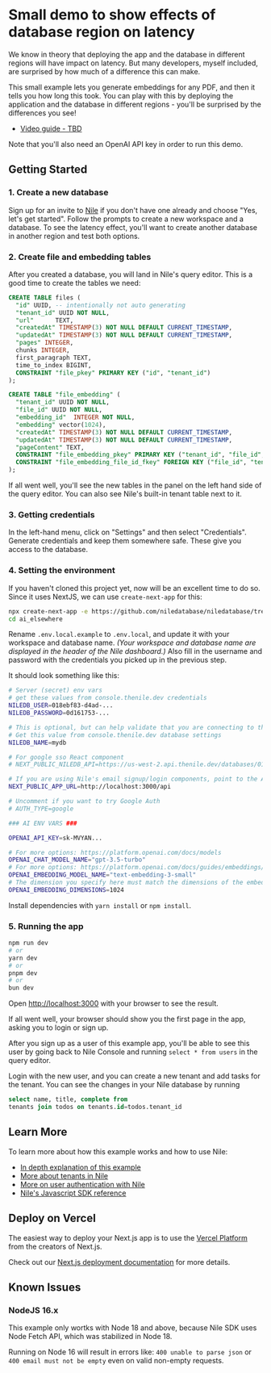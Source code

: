 # Small demo to show effects of database region on latency

We know in theory that deploying the app and the database in different regions will have impact on latency. But many developers, myself included,
are surprised by how much of a difference this can make.

This small example lets you generate embeddings for any PDF, and then it tells you how long this took.
You can play with this by deploying the application and the database in different regions - you'll be surprised by the differences you see!

- [Video guide - TBD]()

Note that you'll also need an OpenAI API key in order to run this demo.

## Getting Started

### 1. Create a new database

Sign up for an invite to [Nile](https://thenile.dev) if you don't have one already and choose "Yes, let's get started". Follow the prompts to create a new workspace and a database. To see the latency effect, you'll want to create another database in another region and test both options.

### 2. Create file and embedding tables

After you created a database, you will land in Nile's query editor. This is a good time to create the tables we need:

```sql
CREATE TABLE files (
  "id" UUID, -- intentionally not auto generating
  "tenant_id" UUID NOT NULL,
  "url"      TEXT,
  "createdAt" TIMESTAMP(3) NOT NULL DEFAULT CURRENT_TIMESTAMP,
  "updatedAt" TIMESTAMP(3) NOT NULL DEFAULT CURRENT_TIMESTAMP,
  "pages" INTEGER,
  chunks INTEGER,
  first_paragraph TEXT,
  time_to_index BIGINT,
  CONSTRAINT "file_pkey" PRIMARY KEY ("id", "tenant_id")
);

CREATE TABLE "file_embedding" (
  "tenant_id" UUID NOT NULL,
  "file_id" UUID NOT NULL,
  "embedding_id"  INTEGER NOT NULL,
  "embedding" vector(1024),
  "createdAt" TIMESTAMP(3) NOT NULL DEFAULT CURRENT_TIMESTAMP,
  "updatedAt" TIMESTAMP(3) NOT NULL DEFAULT CURRENT_TIMESTAMP,
  "pageContent" TEXT,
  CONSTRAINT "file_embedding_pkey" PRIMARY KEY ("tenant_id", "file_id","embedding_id"),
  CONSTRAINT "file_embedding_file_id_fkey" FOREIGN KEY ("file_id", "tenant_id") REFERENCES "files" ("id", "tenant_id")
);
```

If all went well, you'll see the new tables in the panel on the left hand side of the query editor. You can also see Nile's built-in tenant table next to it.

### 3. Getting credentials

In the left-hand menu, click on "Settings" and then select "Credentials". Generate credentials and keep them somewhere safe. These give you access to the database.

### 4. Setting the environment

If you haven't cloned this project yet, now will be an excellent time to do so. Since it uses NextJS, we can use `create-next-app` for this:

```bash
npx create-next-app -e https://github.com/niledatabase/niledatabase/tree/main/examples/ai/ai_elsewhere ai_elsewhere
cd ai_elsewhere
```

Rename `.env.local.example` to `.env.local`, and update it with your workspace and database name.
_(Your workspace and database name are displayed in the header of the Nile dashboard.)_
Also fill in the username and password with the credentials you picked up in the previous step.

It should look something like this:

```bash
# Server (secret) env vars
# get these values from console.thenile.dev credentials
NILEDB_USER=018ebf83-d4ad-...
NILEDB_PASSWORD=0d161753-...

# This is optional, but can help validate that you are connecting to the right DB
# Get this value from console.thenile.dev database settings
NILEDB_NAME=mydb

# For google sso React component
# NEXT_PUBLIC_NILEDB_API=https://us-west-2.api.thenile.dev/databases/018cdc01-bd61-7b04-a7fc-e3ac52ab210f

# If you are using Nile's email signup/login components, point to the API route
NEXT_PUBLIC_APP_URL=http://localhost:3000/api

# Uncomment if you want to try Google Auth
# AUTH_TYPE=google

### AI ENV VARS ###

OPENAI_API_KEY=sk-MVYAN...

# For more options: https://platform.openai.com/docs/models
OPENAI_CHAT_MODEL_NAME="gpt-3.5-turbo"
# For more options: https://platform.openai.com/docs/guides/embeddings/embedding-models
OPENAI_EMBEDDING_MODEL_NAME="text-embedding-3-small"
# The dimension you specify here must match the dimensions of the embeddings column in the database
OPENAI_EMBEDDING_DIMENSIONS=1024
```

Install dependencies with `yarn install` or `npm install`.

### 5. Running the app

```bash
npm run dev
# or
yarn dev
# or
pnpm dev
# or
bun dev
```

Open [http://localhost:3000](http://localhost:3000) with your browser to see the result.

If all went well, your browser should show you the first page in the app, asking you to login or sign up.

After you sign up as a user of this example app, you'll be able to see this user by going back to Nile Console and running `select * from users` in the query editor.

Login with the new user, and you can create a new tenant and add tasks for the tenant. You can see the changes in your Nile database by running

```sql
select name, title, complete from
tenants join todos on tenants.id=todos.tenant_id
```

## Learn More

To learn more about how this example works and how to use Nile:

- [In depth explanation of this example](https://www.thenile.dev/docs/getting-started/languages/nextjs)
- [More about tenants in Nile](https://www.thenile.dev//docs/tenant-management)
- [More on user authentication with Nile](https://www.thenile.dev/docs/user-authentication)
- [Nile's Javascript SDK reference](https://www.thenile.dev/docs/reference/sdk-reference)

## Deploy on Vercel

The easiest way to deploy your Next.js app is to use the [Vercel Platform](https://vercel.com/new?utm_medium=default-template&filter=next.js&utm_source=create-next-app&utm_campaign=create-next-app-readme) from the creators of Next.js.

Check out our [Next.js deployment documentation](https://nextjs.org/docs/deployment) for more details.

## Known Issues

### NodeJS 16.x

This example only wortks with Node 18 and above, because Nile SDK uses Node Fetch API, which was stabilized in Node 18.

Running on Node 16 will result in errors like:
`400 unable to parse json` or `400 email must not be empty` even on valid non-empty requests.
